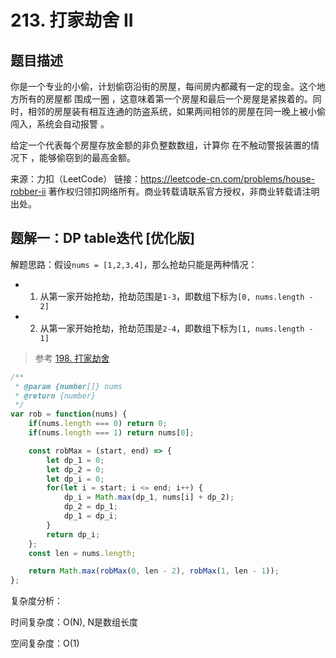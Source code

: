 # 213. 打家劫舍 II

## 题目描述

你是一个专业的小偷，计划偷窃沿街的房屋，每间房内都藏有一定的现金。这个地方所有的房屋都 围成一圈 ，这意味着第一个房屋和最后一个房屋是紧挨着的。同时，相邻的房屋装有相互连通的防盗系统，如果两间相邻的房屋在同一晚上被小偷闯入，系统会自动报警 。

给定一个代表每个房屋存放金额的非负整数数组，计算你 在不触动警报装置的情况下 ，能够偷窃到的最高金额。

来源：力扣（LeetCode）
链接：https://leetcode-cn.com/problems/house-robber-ii
著作权归领扣网络所有。商业转载请联系官方授权，非商业转载请注明出处。

## 题解一：DP table迭代 [优化版]

解题思路：假设``nums = [1,2,3,4]``，那么抢劫只能是两种情况：

- 1. 从第一家开始抢劫，抢劫范围是``1-3``，即数组下标为``[0, nums.length - 2]``
- 2. 从第一家开始抢劫，抢劫范围是``2-4``，即数组下标为``[1, nums.length - 1]``

> 参考 [198. 打家劫舍](https://leetcode-cn.com/problems/house-robber/solution/4chong-fang-shi-bao-li-di-gui-huan-cun-d-52b7/)

```js
/**
 * @param {number[]} nums
 * @return {number}
 */
var rob = function(nums) {
    if(nums.length === 0) return 0;
    if(nums.length === 1) return nums[0];

    const robMax = (start, end) => {
        let dp_1 = 0;
        let dp_2 = 0;
        let dp_i = 0;
        for(let i = start; i <= end; i++) {
            dp_i = Math.max(dp_1, nums[i] + dp_2);
            dp_2 = dp_1;
            dp_1 = dp_i;
        }
        return dp_i;
    };
    const len = nums.length;

    return Math.max(robMax(0, len - 2), robMax(1, len - 1));
};
```

复杂度分析：

时间复杂度：O(N), N是数组长度

空间复杂度：O(1)
